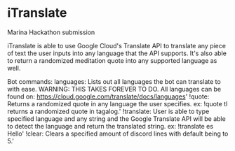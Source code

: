 # iTranslate
Marina Hackathon submission

iTranslate is able to use Google Cloud's Translate API to translate any piece of text the user inputs into any language that the API supports. It's also able to return a randomized meditation quote into any supported language as well. 

Bot commands:
languages: Lists out all languages the bot can translate to with ease. WARNING: THIS TAKES FOREVER TO DO. All languages can  be found on: https://cloud.google.com/translate/docs/languages'
!quote: Returns a randomized quote in any language the user specifies. ex: !quote tl returns a randomized quote in tagalog.'
!translate: User is able to type specified language and any string and the Google Translate API will be able to detect the language and return the translated string. ex: !translate es Hello'
!clear: Clears a specified amount of discord lines with default being to 5.'

